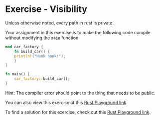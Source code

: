 # Exercise - Visibility

Unless otherwise noted, every path in rust is private.

Your assignment in this exercise is to make the following code compile without modifying the `main` function.

```rust
mod car_factory {
    fn build_car() {
	println!("Honk honk!");
    }
}

fn main() {
    car_factory::build_car();
}
```

Hint: The compiler error should point to the thing that needs to be public.

You can also view this exercise at this [Rust Playground link](https://play.rust-lang.org/?version=stable&mode=debug&edition=2018&gist=fe45044ec8efe9344f5ed81c7fa3ad06).

To find a solution for this exercise, check out this [Rust Playground link](https://play.rust-lang.org/?version=stable&mode=debug&edition=2018&gist=5298832fadbaad2afb8a09cfa0fcac3e).
